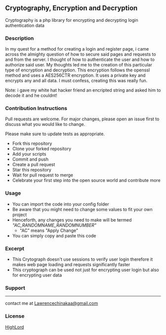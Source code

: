 ## Cryptography, Encryption and Decryption

Cryptography is a php library for encrypting and decrypting login authentication data
### Description

In my quest for a method for creating a login and register page, i came across the almighty question of how to secure said pages and requests to and from the server. I thought of how to authenticate the user and how to authorize said user. My thoughts led me to the creation of this particular type of encryption and decryption. This encryption follows the openssl method and uses a AES256CTR encryption.
It uses a private key and encrypts any and all data.
I must confess, creating this was really fun.

Note: i gave my white hat hacker friend an encripted string and asked him to decode it and he couldnt!

### Contribution Instructions

Pull requests are welcome. For major changes, please open an issue first to discuss what you would like to change.

Please make sure to update tests as appropriate.

- Fork this repository
- Clone your forked repository
- Add your scripts
- Commit and push
- Create a pull request
- Star this repository
- Wait for pull request to merge
- Celebrate your first step into the open source world and contribute more

### Usage

- You can import the code into your config folder
- Be aware that you might need to change some values to fit your own project
- Henceforth, any changes you need to make will be termed *"AC_RANDOMNAME_RANDOMNUMBER"*
    - "AC" means "Apply Change"
- You can simply copy and paste this code

### Excerpt

- This Crytograph doesn't use sessions to verify user login therefore it makes web page loading and requests significantly faster
- This cryptograph can be used not just for encrypting user login but also for encrypting user data

### Support
- - - -
contact me at <Lawrencechinakaa@gmail.com>
### License

[HighLord](https://github.com/HighLord/Cryptography/blob/main/LICENSE.txt)
